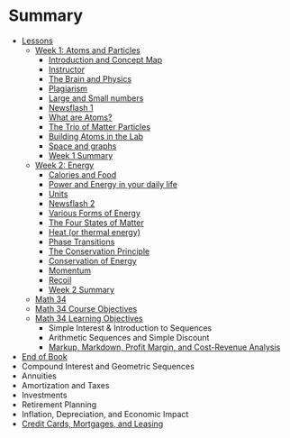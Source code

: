 # Summary

* [Lessons](lessons.md)
  * [Week 1: Atoms and Particles](week_1_atoms_and_particles.md)
    * [Introduction and Concept Map](introduction_and_concept_map.md)
    * [Instructor](instructor.md)
    * [The Brain and Physics](the_brain_and_physics.md)
    * [Plagiarism](plagiarism.md)
    * [Large and Small numbers](numbers_and_units.md)
    * [Newsflash 1](newsflash_1.md)
    * [What are Atoms?](what_are_atoms.md)
    * [The Trio of Matter Particles](the_trio_of_matter_particles.md)
    * [Building Atoms in the Lab](building_atoms_in_the_lab.md)
    * [Space and graphs](space-speed-and-momentum.md)
    * [Week 1 Summary](week_1_summary.md)
  * [Week 2: Energy](week_2_energy.md)
    * [Calories and Food](calories_and_food.md)
    * [Power and Energy in your daily life](power_and_energy_in_your_daily_life.md)
    * [Units](units.md)
    * [Newsflash 2](newflash_2.md)
    * [Various Forms of Energy](various_forms_of_energy.md)
    * [The Four States of Matter](the_four_states_of_matter.md)
    * [Heat \(or thermal energy\)](heat_or_thermal_energy_.md)
    * [Phase Transitions](phase_transitions.md)
    * [The Conservation Principle](conservation_of_energy.md)
    * [Conservation of Energy](conservation-of-energy.md)
    * [Momentum](momentum.md)
    * [Recoil](recoil.md)
    * [Week 2 Summary](week_2_summary.md)
  * [Math 34](math-34.md)
  * [Math 34 Course Objectives](math-34-course-objectives.md)
  * [Math 34 Learning Objectives](math-34-learning-objectives.md)
    * Simple Interest & Introduction to Sequences
    * Arithmetic Sequences and Simple Discount
    * [Markup, Markdown, Profit Margin, and Cost-Revenue Analysis](markup-markdown-profit-margin-and-cost-revenue-analysis.md)
* [End of Book](README.md)
* Compound Interest and Geometric Sequences
* Annuities
* Amortization and Taxes
* Investments
* Retirement Planning
* Inflation, Depreciation, and Economic Impact
* [Credit Cards, Mortgages, and Leasing](credit-cards-mortgages-and-leasing.md)


